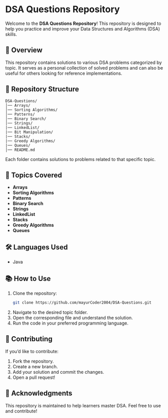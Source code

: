 # DSA Questions Repository

Welcome to the **DSA Questions Repository**! This repository is designed to help you practice and improve your Data Structures and Algorithms (DSA) skills.

## 📌 Overview
This repository contains solutions to various DSA problems categorized by topic. It serves as a personal collection of solved problems and can also be useful for others looking for reference implementations.

## 📂 Repository Structure
```
DSA-Questions/
│── Arrays/
│── Sorting Algorithms/
│── Patterns/
│── Binary Search/
│── Strings/
|── LinkedList/
|── Bit Manipulation/
|── Stacks/
|── Greedy Algorithms/
|── Queues/
│── README.md
```
Each folder contains solutions to problems related to that specific topic.

## 🚀 Topics Covered
- **Arrays**
- **Sorting Algorithms**
- **Patterns**
- **Binary Search**
- **Strings**
- **LinkedList**
- **Stacks**
- **Greedy Algorithms**
- **Queues**

## 🛠️ Languages Used
- Java

## 📚 How to Use
1. Clone the repository:
   ```bash
   git clone https://github.com/mayurCoder2004/DSA-Questions.git
   ```
2. Navigate to the desired topic folder.
3. Open the corresponding file and understand the solution.
4. Run the code in your preferred programming language.

## 🤝 Contributing
If you’d like to contribute:
1. Fork the repository.
2. Create a new branch.
3. Add your solution and commit the changes.
4. Open a pull request!

## 🌟 Acknowledgments
This repository is maintained to help learners master DSA. Feel free to use and contribute!

